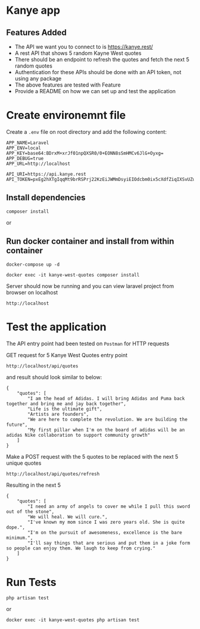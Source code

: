 # Kanye app

## Features Added

-   The API we want you to connect to is https://kanye.rest/
-   A rest API that shows 5 random Kayne West quotes
-   There should be an endpoint to refresh the quotes and fetch the next 5 random quotes
-   Authentication for these APIs should be done with an API token, not using any package
-   The above features are tested with Feature
-   Provide a README on how we can set up and test the application

# Create environemnt file

Create a `.env` file on root directory and add the following content:

```
APP_NAME=Laravel
APP_ENV=local
APP_KEY=base64:BDrxM+xrJf01npQXSR0/0+EONN8sSmHMCv6JlG+Oyxg=
APP_DEBUG=true
APP_URL=http://localhost

API_URI=https://api.kanye.rest
API_TOKEN=pxEg2hXTgIqqMt9brRSPrj22KzEiJWMmDsyiEIOdcbm0ix5cXdfZiqIXSvUZumdX
```

## Install dependencies

```
composer install
```

or

## Run docker container and install from within container

```
docker-compose up -d

docker exec -it kanye-west-quotes composer install
```

Server should now be running and you can view laravel project from browser on localhost

```
http://localhost
```

# Test the application

The API entry point had been tested on `Postman` for HTTP requests

GET request for 5 Kanye West Quotes entry point

```
http://localhost/api/quotes
```

and result should look similar to below:

```
{
    "quotes": [
        "I am the head of Adidas. I will bring Adidas and Puma back together and bring me and jay back together",
        "Life is the ultimate gift",
        "Artists are founders",
        "We are here to complete the revolution. We are building the future",
        "My first pillar when I'm on the board of adidas will be an adidas Nike collaboration to support community growth"
    ]
}
```

Make a POST request with the 5 quotes to be replaced with the next 5 unique quotes

```
http://localhost/api/quotes/refresh
```

Resulting in the next 5

```
{
    "quotes": [
        "I need an army of angels to cover me while I pull this sword out of the stone",
        "We will heal. We will cure.",
        "I've known my mom since I was zero years old. She is quite dope.",
        "I'm on the pursuit of awesomeness, excellence is the bare minimum.",
        "I'll say things that are serious and put them in a joke form so people can enjoy them. We laugh to keep from crying."
    ]
}
```

# Run Tests

```
php artisan test
```

or

```
docker exec -it kanye-west-quotes php artisan test
```
